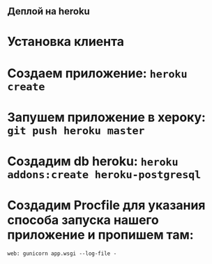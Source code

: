 ## Деплой на heroku
# Установка клиента
# Создаем приложение: ``` heroku create ```
# Запушем приложение в хероку: ```git push heroku master```
# Создадим db heroku: ```heroku addons:create heroku-postgresql```
# Создадим Procfile для указания способа запуска нашего приложение и пропишем там: 
```web: gunicorn app.wsgi --log-file -```
